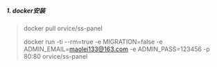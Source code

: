 ##### 1. docker安装

> docker pull orvice/ss-panel
>
> docker run -ti --rm=true -e MIGRATION=false -e ADMIN\_EMAIL=maolei133@163.com -e ADMIN\_PASS=123456 -p 80:80 orvice/ss-panel




